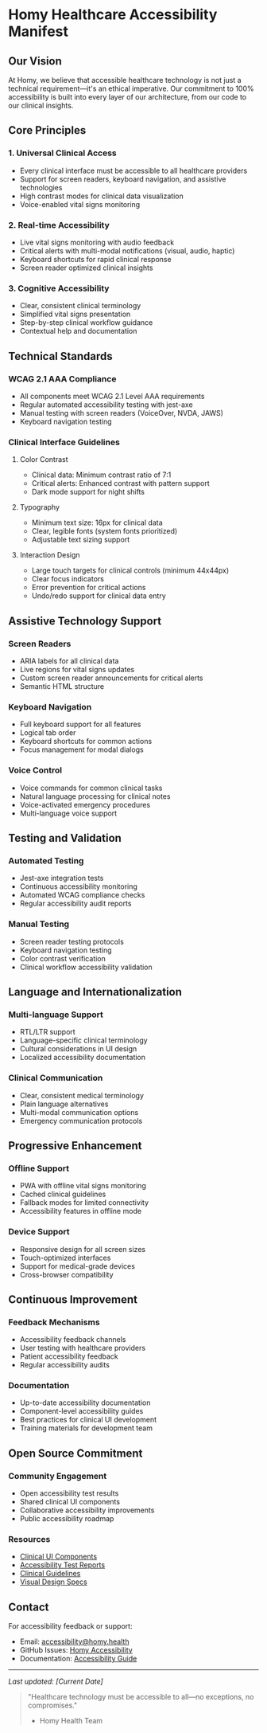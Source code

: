 # Homy Healthcare Accessibility Manifest

## Our Vision

At Homy, we believe that accessible healthcare technology is not just a technical requirement—it's an ethical imperative. Our commitment to 100% accessibility is built into every layer of our architecture, from our code to our clinical insights.

## Core Principles

### 1. Universal Clinical Access

- Every clinical interface must be accessible to all healthcare providers
- Support for screen readers, keyboard navigation, and assistive technologies
- High contrast modes for clinical data visualization
- Voice-enabled vital signs monitoring

### 2. Real-time Accessibility

- Live vital signs monitoring with audio feedback
- Critical alerts with multi-modal notifications (visual, audio, haptic)
- Keyboard shortcuts for rapid clinical response
- Screen reader optimized clinical insights

### 3. Cognitive Accessibility

- Clear, consistent clinical terminology
- Simplified vital signs presentation
- Step-by-step clinical workflow guidance
- Contextual help and documentation

## Technical Standards

### WCAG 2.1 AAA Compliance

- All components meet WCAG 2.1 Level AAA requirements
- Regular automated accessibility testing with jest-axe
- Manual testing with screen readers (VoiceOver, NVDA, JAWS)
- Keyboard navigation testing

### Clinical Interface Guidelines

1. Color Contrast

   - Clinical data: Minimum contrast ratio of 7:1
   - Critical alerts: Enhanced contrast with pattern support
   - Dark mode support for night shifts

2. Typography

   - Minimum text size: 16px for clinical data
   - Clear, legible fonts (system fonts prioritized)
   - Adjustable text sizing support

3. Interaction Design
   - Large touch targets for clinical controls (minimum 44x44px)
   - Clear focus indicators
   - Error prevention for critical actions
   - Undo/redo support for clinical data entry

## Assistive Technology Support

### Screen Readers

- ARIA labels for all clinical data
- Live regions for vital signs updates
- Custom screen reader announcements for critical alerts
- Semantic HTML structure

### Keyboard Navigation

- Full keyboard support for all features
- Logical tab order
- Keyboard shortcuts for common actions
- Focus management for modal dialogs

### Voice Control

- Voice commands for common clinical tasks
- Natural language processing for clinical notes
- Voice-activated emergency procedures
- Multi-language voice support

## Testing and Validation

### Automated Testing

- Jest-axe integration tests
- Continuous accessibility monitoring
- Automated WCAG compliance checks
- Regular accessibility audit reports

### Manual Testing

- Screen reader testing protocols
- Keyboard navigation testing
- Color contrast verification
- Clinical workflow accessibility validation

## Language and Internationalization

### Multi-language Support

- RTL/LTR support
- Language-specific clinical terminology
- Cultural considerations in UI design
- Localized accessibility documentation

### Clinical Communication

- Clear, consistent medical terminology
- Plain language alternatives
- Multi-modal communication options
- Emergency communication protocols

## Progressive Enhancement

### Offline Support

- PWA with offline vital signs monitoring
- Cached clinical guidelines
- Fallback modes for limited connectivity
- Accessibility features in offline mode

### Device Support

- Responsive design for all screen sizes
- Touch-optimized interfaces
- Support for medical-grade devices
- Cross-browser compatibility

## Continuous Improvement

### Feedback Mechanisms

- Accessibility feedback channels
- User testing with healthcare providers
- Patient accessibility feedback
- Regular accessibility audits

### Documentation

- Up-to-date accessibility documentation
- Component-level accessibility guides
- Best practices for clinical UI development
- Training materials for development team

## Open Source Commitment

### Community Engagement

- Open accessibility test results
- Shared clinical UI components
- Collaborative accessibility improvements
- Public accessibility roadmap

### Resources

- [Clinical UI Components](/docs/components)
- [Accessibility Test Reports](/public/a11y-audit-report.json)
- [Clinical Guidelines](/public/open-clinic-guidelines.pdf)
- [Visual Design Specs](/public/visual-specs/)

## Contact

For accessibility feedback or support:

- Email: accessibility@homy.health
- GitHub Issues: [Homy Accessibility](https://github.com/homy-health/accessibility)
- Documentation: [Accessibility Guide](/docs/accessibility)

---

_Last updated: [Current Date]_

> "Healthcare technology must be accessible to all—no exceptions, no compromises."
>
> - Homy Health Team
